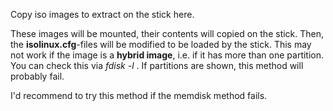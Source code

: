 Copy iso images to extract on the stick here.

These images will be mounted, their contents will copied on the stick. Then, the **isolinux.cfg**-files will be modified to be loaded by the stick. This may not work if the image is a **hybrid image**, i.e. if it has more than one partition. You can check this via *fdisk -l <image name>*. If partitions are shown, this method will probably fail.

I'd recommend to try this method if the memdisk method fails.